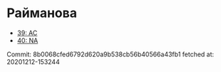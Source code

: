 # Райманова
- [39: AC](39.md)
- [40: NA](40.md)

Commit: 8b0068cfed6792d620a9b538cb56b40566a43fb1
 fetched at: 20201212-153244
